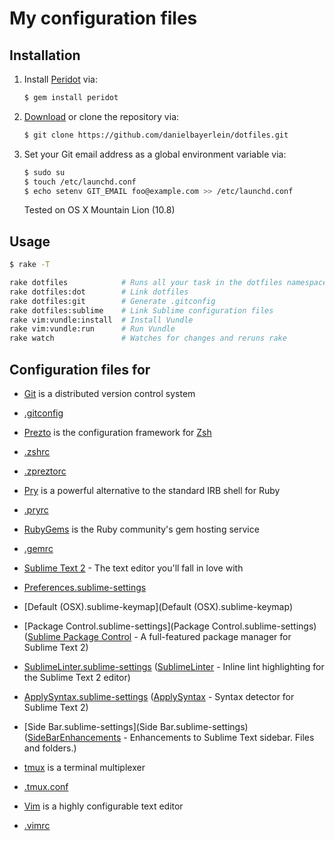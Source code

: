 # My configuration files

## Installation

1. Install [Peridot](https://github.com/svenwin/peridot) via:

   ```bash
   $ gem install peridot
   ```

2. [Download](../../archive/master.zip) or clone the repository via:

   ```bash
   $ git clone https://github.com/danielbayerlein/dotfiles.git
   ```

3. Set your Git email address as a global environment variable via:

   ```bash
   $ sudo su
   $ touch /etc/launchd.conf
   $ echo setenv GIT_EMAIL foo@example.com >> /etc/launchd.conf
   ```

   Tested on OS X Mountain Lion (10.8)

## Usage

```bash
$ rake -T

rake dotfiles            # Runs all your task in the dotfiles namespace
rake dotfiles:dot        # Link dotfiles
rake dotfiles:git        # Generate .gitconfig
rake dotfiles:sublime    # Link Sublime configuration files
rake vim:vundle:install  # Install Vundle
rake vim:vundle:run      # Run Vundle
rake watch               # Watches for changes and reruns rake
```

## Configuration files for

* [Git](http://git-scm.com) is a distributed version control system
 * [.gitconfig](.gitconfig.erb)

* [Prezto](https://github.com/sorin-ionescu/prezto) is the configuration framework for [Zsh](http://www.zsh.org)
 * [.zshrc](.zshrc)
 * [.zpreztorc](.zpreztorc)

* [Pry](https://github.com/pry/pry) is a powerful alternative to the standard IRB shell for Ruby
 * [.pryrc](.pryrc)

* [RubyGems](https://rubygems.org) is the Ruby community's gem hosting service
 * [.gemrc](.gemrc)

* [Sublime Text 2](http://www.sublimetext.com) - The text editor you'll fall in love with
 * [Preferences.sublime-settings](Preferences.sublime-settings)
 * [Default (OSX).sublime-keymap](Default \(OSX\).sublime-keymap)
 * [Package Control.sublime-settings](Package Control.sublime-settings) ([Sublime Package Control](https://github.com/wbond/sublime_package_control) - A full-featured package manager for Sublime Text 2)
 * [SublimeLinter.sublime-settings](SublimeLinter.sublime-settings) ([SublimeLinter](https://github.com/SublimeLinter/SublimeLinter) - Inline lint highlighting for the Sublime Text 2 editor)
 * [ApplySyntax.sublime-settings](ApplySyntax.sublime-settings) ([ApplySyntax](https://github.com/facelessuser/ApplySyntax) - Syntax detector for Sublime Text 2)
 * [Side Bar.sublime-settings](Side Bar.sublime-settings) ([SideBarEnhancements](https://github.com/titoBouzout/SideBarEnhancements) - Enhancements to Sublime Text sidebar. Files and folders.)

* [tmux](http://tmux.sourceforge.net) is a terminal multiplexer
 * [.tmux.conf](.tmux.conf)

* [Vim](http://www.vim.org) is a highly configurable text editor
 * [.vimrc](.vimrc)
